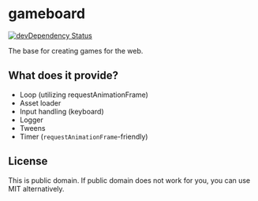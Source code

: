 gameboard
=========

[![devDependency Status](https://david-dm.org/freezedev/gameboard/dev-status.svg)](https://david-dm.org/freezedev/gameboard#info=devDependencies)

The base for creating games for the web.  

What does it provide?
---------------------
* Loop (utilizing requestAnimationFrame)
* Asset loader
* Input handling (keyboard)
* Logger
* Tweens
* Timer (`requestAnimationFrame`-friendly)

License
-------
This is public domain. If public domain does not work for you, you can use MIT alternatively.
